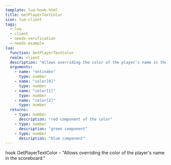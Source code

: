 ```yaml
---
template: lua-hook.html
title: GetPlayerTextColor
icon: lua-client
tags:
  - lua
  - client
  - needs-verification
  - needs-example
lua:
  function: GetPlayerTextColor
  realm: client
  description: "Allows overriding the color of the player's name in the scoreboard."
  arguments:
    - name: "entindex"
      type: number
    - name: "color[0]"
      type: number
    - name: "color[1]"
      type: number
    - name: "color[2]"
      type: number
  returns:
    - type: number
      description: "red component of the color"
    - type: number
      description: "green component"
    - type: number
      description: "blue component"
---
```


<div class="lua__search__keywords">
hook GetPlayerTextColor &#x2013; "Allows overriding the color of the player's name in the scoreboard."
</div>
